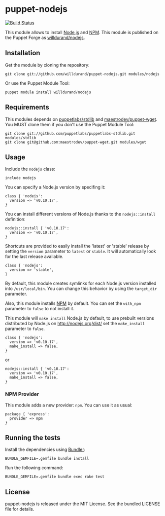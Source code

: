 puppet-nodejs
=============

[![Build
Status](https://travis-ci.org/willdurand/puppet-nodejs.png?branch=master)](https://travis-ci.org/willdurand/puppet-nodejs)

This module allows to install [Node.js](http://nodejs.org/) and
[NPM](https://npmjs.org/). This module is published on the Puppet Forge as
[willdurand/nodejs](http://forge.puppetlabs.com/willdurand/nodejs).


Installation
------------

Get the module by cloning the repository:

    git clone git://github.com/willdurand/puppet-nodejs.git modules/nodejs

Or use the Puppet Module Tool:

    puppet module install willdurand/nodejs


Requirements
------------

This modules depends on
[puppetlabs/stdlib](https://github.com/puppetlabs/puppetlabs-stdlib) and [maestrodev/puppet-wget](https://github.com/maestrodev/puppet-wget). You MUST
clone them if you don't use the Puppet Module Tool:

    git clone git://github.com/puppetlabs/puppetlabs-stdlib.git modules/stdlib
    git clone git@github.com:maestrodev/puppet-wget.git modules/wget


Usage
-----

Include the `nodejs` class:

```puppet
include nodejs
```

You can specify a Node.js version by specifing it:

```puppet
class { 'nodejs':
  version => 'v0.10.17',
}
```

You can install different versions of Node.js thanks to the `nodejs::install`
definition:

```puppet
nodejs::install { 'v0.10.17':
  version => 'v0.10.17',
}
```

Shortcuts are provided to easily install the 'latest' or 'stable' release by
setting the `version` parameter to `latest` or `stable`. It will
automatically look for the last release available.

```puppet
class { 'nodejs':
  version => 'stable',
}
```

By default, this module creates symlinks for each Node.js version installed into
`/usr/local/bin`. You can change this behavior by using the `target_dir`
parameter.

Also, this module installs [NPM](https://npmjs.org/) by default. You can set the
`with_npm` parameter to `false` to not install it.

This module will `make install` Node.js by default, to use prebuilt versions
distributed by Node.js on http://nodejs.org/dist/ set the `make_install`
parameter to `false`.

```puppet
class { 'nodejs':
  version => 'v0.10.17',
  make_install => false,
}
```

or

```puppet
nodejs::install { 'v0.10.17':
  version => 'v0.10.17',
  make_install => false,
}
```


### NPM Provider

This module adds a new provider: `npm`. You can use it as usual:

```puppet
package { 'express':
  provider => npm
}
```


Running the tests
-----------------

Install the dependencies using [Bundler](http://gembundler.com):

    BUNDLE_GEMFILE=.gemfile bundle install

Run the following command:

    BUNDLE_GEMFILE=.gemfile bundle exec rake test


License
-------

puppet-nodejs is released under the MIT License. See the bundled LICENSE file
for details.
